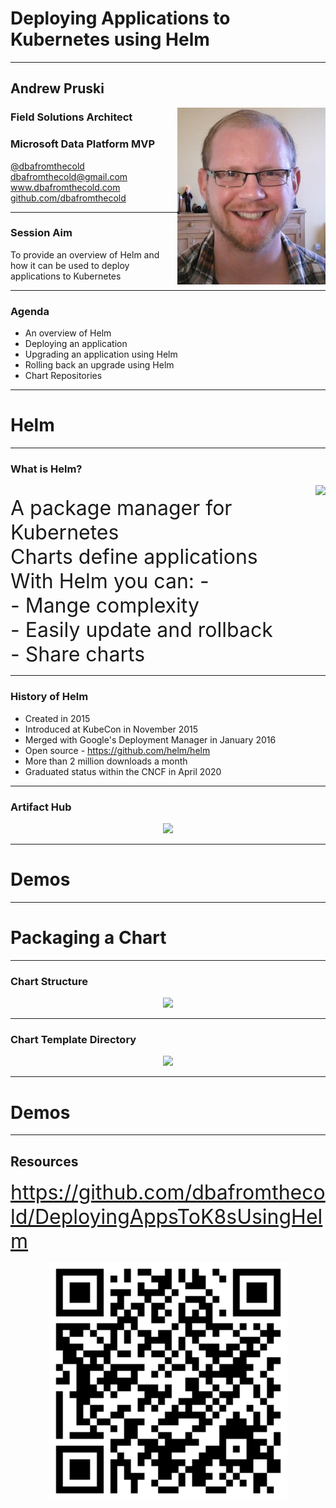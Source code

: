 # Deploying Applications to Kubernetes using Helm

---

## Andrew Pruski

<img src="images/apruski.jpg" style="float: right"/>

### Field Solutions Architect
### Microsoft Data Platform MVP

<!-- .slide: style="text-align: left;"> -->
<i class="fab fa-twitter"></i><a href="https://twitter.com/dbafromthecold">  @dbafromthecold</a><br>
<i class="fas fa-envelope"></i>  dbafromthecold@gmail.com<br>
<i class="fab fa-wordpress"></i>  www.dbafromthecold.com<br>
<i class="fab fa-github"></i><a href="https://github.com/dbafromthecold">  github.com/dbafromthecold</a>

---

### Session Aim
<!-- .slide: style="text-align: left;"> -->
To provide an overview of Helm and how it can be used to deploy applications to Kubernetes

---

### Agenda
<!-- .slide: style="text-align: left;"> -->
- An overview of Helm<br>
- Deploying an application<br>
- Upgrading an application using Helm<br>
- Rolling back an upgrade using Helm<br>
- Chart Repositories

---

# Helm

---

### What is Helm?

<img src="images/helm_logo.png"  style="float: right"/>
<!-- .slide: style="text-align: left;"> -->
<br>
<font size="6">
A package manager for Kubernetes<br>
Charts define applications<br>
With Helm you can: -<br>
    - Mange complexity<br>
    - Easily update and rollback<br>
    - Share charts<br>
</font>

---

### History of Helm
<!-- .slide: style="text-align: left;"> -->
- Created in 2015<br>
- Introduced at KubeCon in November 2015<br>
- Merged with Google's Deployment Manager in January 2016<br>
- Open source - https://github.com/helm/helm<br>
- More than 2 million downloads a month<br>
- Graduated status within the CNCF in April 2020<br>

---

### Artifact Hub
<!-- .slide: style="text-align: left;"> -->
<p align="center">
<a href="https://artifacthub.io/">
<img src="images/artifact_hub.png" />
</a>
</p>

---

# Demos

---

# Packaging a Chart

---

### Chart Structure
<!-- .slide: style="text-align: left;"> -->
<p align="center">
<img src="images/chart_directory.png" />
</p>

---

### Chart Template Directory
<!-- .slide: style="text-align: left;"> -->
<p align="center">
<img src="images/chart_template_directory.png" />
</p>

---

# Demos

---

## Resources
<!-- .slide: style="text-align: left;"> -->
<font size="6">
<a href="https://github.com/dbafromthecold/DeployingAppsToK8sUsingHelm">https://github.com/dbafromthecold/DeployingAppsToK8sUsingHelm</a><br>
</font>

<p align="center">
<img src="images/deployingappstok8shelm.png" />
</p>
